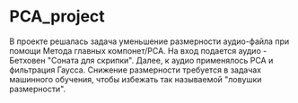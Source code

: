 # PCA_project

В проекте решалась задача уменьшение размерности аудио-файла при помощи Метода главных компонет/РСА.
На вход подается аудио - Бетховен "Соната для скрипки".
Далее, к аудио применялось РСА и фильтрация Гаусса.
Снижение размерности требуется в задачах машинного обучения, чтобы избежать так называемой "ловушки размерности".
